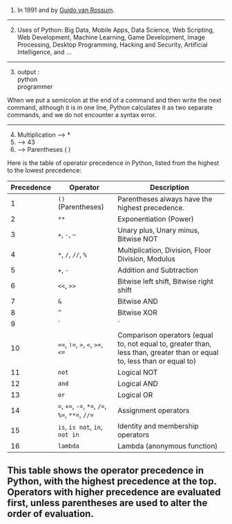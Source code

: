 1. In 1991 and by [Guido van Rossum](https://en.wikipedia.org/wiki/Guido_van_Rossum).
---
2. Uses of Python: Big Data, Mobile Apps, Data Science, Web Scripting, Web Development, Machine Learning, Game Development, Image Processing, Desktop Programming, Hacking and Security, Artificial Intelligence, and ...
---
3. output :<br />
python <br />
programmer
<p>When we put a semicolon at the end of a command and then write the next command, although it is in one line, Python calculates it as two separate commands, and we do not encounter a syntax error.</p>

---
4. Multiplication --> *
5. --> 43
6. --> Parentheses ( )

Here is the table of operator precedence in Python, listed from the highest to the lowest precedence:

| Precedence | Operator               | Description                                         |
|------------|------------------------|-----------------------------------------------------|
| 1          | `()` (Parentheses)      | Parentheses always have the highest precedence.     |
| 2          | `**`                    | Exponentiation (Power)                             |
| 3          | `+`, `-`, `~`           | Unary plus, Unary minus, Bitwise NOT                |
| 4          | `*`, `/`, `//`, `%`     | Multiplication, Division, Floor Division, Modulus  |
| 5          | `+`, `-`                | Addition and Subtraction                           |
| 6          | `<<`, `>>`              | Bitwise left shift, Bitwise right shift            |
| 7          | `&`                     | Bitwise AND                                        |
| 8          | `^`                     | Bitwise XOR                                        |
| 9          | `|`                     | Bitwise OR                                         |
| 10         | `==`, `!=`, `>`, `<`, `>=`, `<=` | Comparison operators (equal to, not equal to, greater than, less than, greater than or equal to, less than or equal to) |
| 11         | `not`                   | Logical NOT                                         |
| 12         | `and`                   | Logical AND                                         |
| 13         | `or`                    | Logical OR                                          |
| 14         | `=`, `+=`, `-=`, `*=`, `/=`, `%=`, `**=`, `//=` | Assignment operators                             |
| 15         | `is`, `is not`, `in`, `not in` | Identity and membership operators                |
| 16         | `lambda`                | Lambda (anonymous function)                        |

This table shows the operator precedence in Python, with the highest precedence at the top. Operators with higher precedence are evaluated first, unless parentheses are used to alter the order of evaluation.
---


